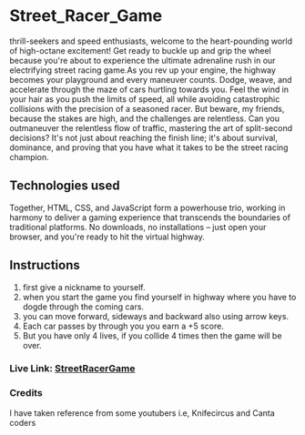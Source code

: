 # Street_Racer_Game
 thrill-seekers and speed enthusiasts, welcome to the heart-pounding world of high-octane excitement! Get ready to buckle up and grip the wheel because you're about to experience the ultimate adrenaline rush in our electrifying street racing game.As you rev up your engine, the highway becomes your playground and every maneuver counts. Dodge, weave, and accelerate through the maze of cars hurtling towards you. Feel the wind in your hair as you push the limits of speed, all while avoiding catastrophic collisions with the precision of a seasoned racer.
 But beware, my friends, because the stakes are high, and the challenges are relentless. Can you outmaneuver the relentless flow of traffic, mastering the art of split-second decisions? It's not just about reaching the finish line; it's about survival, dominance, and proving that you have what it takes to be the street racing champion.
 ## Technologies used
 Together, HTML, CSS, and JavaScript form a powerhouse trio, working in harmony to deliver a gaming experience that transcends the boundaries of traditional platforms. No downloads, no installations – just open your browser, and you're ready to hit the virtual highway.
 ## Instructions
 1. first give a nickname to yourself.
 2. when you start the game you find yourself in highway where you have to dogde through the coming cars.
 3. you can move forward, sideways and backward also using arrow keys.
 4. Each car passes by through you you earn a +5 score.
 5. But you have only 4 lives, if you collide 4 times then the game will be over.
### Live Link: [StreetRacerGame](https://abhishekkaundal0052.github.io/Street_Racer_Game/)
### Credits 
I have taken reference from some youtubers i.e, Knifecircus and Canta coders
